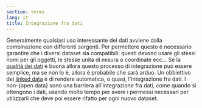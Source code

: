 ```yaml
---
section: terms
lang: it
title: Integrazione fra dati
---
```


Generalmente qualsiasi uso interessante dei dati avviene dalla combinazione con differenti sorgenti. Per permettere questo è necessario garantire che i diversi dataset sia compatibili: questi devono usare gli stessi nomi per gli oggetti, le stesse unità di misura o coordinate ecc... Se la [qualità dei dati](glossary/it/data-quality) è buona allora questo processo di integrazione può essere semplice, ma se non lo è, allora è probabile che sarà arduo. Un obbiettivo dei [linked data](../linked-data/) è di rendere automatica, o quasi, l'integrazione fra dati. I non-{open data} sono una barriera all'integrazione fra dati, come quando si ottengono i dati, usando molto tempo per avere i permessi necessari per utilizzarli che deve poi essere rifatto per ogni nuovo dataset.
